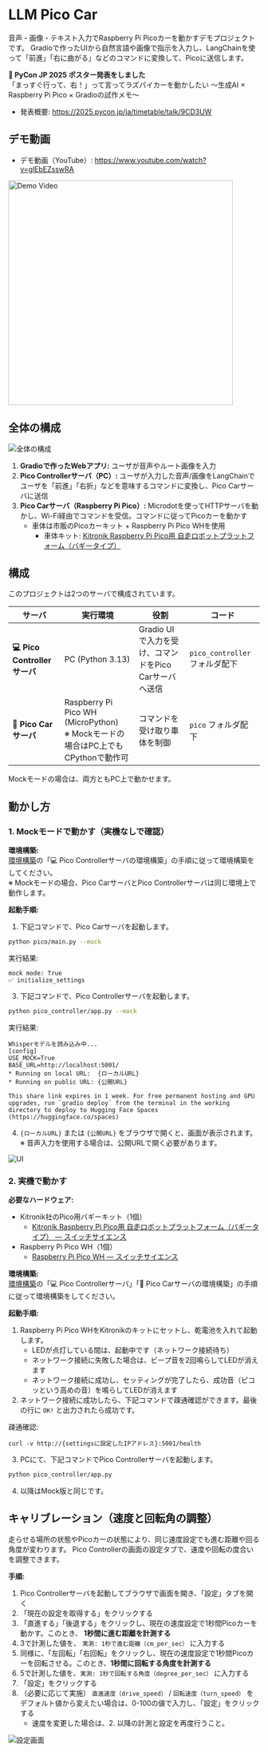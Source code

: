 # LLM Pico Car

音声・画像・テキスト入力でRaspberry Pi Picoカーを動かすデモプロジェクトです。
Gradioで作ったUIから自然言語や画像で指示を入力し、LangChainを使って「前進」「右に曲がる」などのコマンドに変換して、Picoに送信します。

**📌 PyCon JP 2025 ポスター発表をしました**   
「まっすぐ行って、右！」って言ってラズパイカーを動かしたい 〜生成AI × Raspberry Pi Pico × Gradioの試作メモ〜
- 発表概要: https://2025.pycon.jp/ja/timetable/talk/9CD3UW

## デモ動画

- デモ動画（YouTube）: https://www.youtube.com/watch?v=glEbEZsswRA

<a href="https://www.youtube.com/watch?v=glEbEZsswRA">
  <img src="docs/images/demo.png" alt="Demo Video" width="450px">
</a>

## 全体の構成

![全体の構成](docs/images/overview.png)

1. **Gradioで作ったWebアプリ:** ユーザが音声やルート画像を入力
2. **Pico Controllerサーバ（PC）:**  ユーザが入力した音声/画像をLangChainでユーザを「前進」「右折」などを意味するコマンドに変換し、Pico Carサーバに送信
3. **Pico Carサーバ（Raspberry Pi Pico）:**  Microdotを使ってHTTPサーバを動かし、Wi-Fi経由でコマンドを受信。コマンドに従ってPicoカーを動かす
    - 車体は市販のPicoカーキット + Raspberry Pi Pico WHを使用
        - 車体キット: [Kitronik Raspberry Pi Pico用 自走ロボットプラットフォーム（バギータイプ）](https://www.switch-science.com/products/8095?srsltid=AfmBOoq3LI2zKqSKydff-7FdRzAaHYW0sY-fLdm2LWPP5Xv9-Ityul-b)

## 構成

このプロジェクトは2つのサーバで構成されています。

| サーバ | 実行環境 | 役割 | コード | 
|----------------|----------|------|----|
| **💻 Pico Controllerサーバ** | PC (Python 3.13) | Gradio UIで入力を受け、コマンドをPico Carサーバへ送信 | `pico_controller` フォルダ配下 |
| **🚜 Pico Carサーバ** | Raspberry Pi Pico WH (MicroPython) <br> ※ Mockモードの場合はPC上でもCPythonで動作可 | コマンドを受け取り車体を制御 | `pico` フォルダ配下 |

Mockモードの場合は、両方ともPC上で動かせます。


## 動かし方

### 1. Mockモードで動かす（実機なしで確認）

**環境構築:**   
[環境構築](./docs/setup.md)の「💻 Pico Controllerサーバの環境構築」の手順に従って環境構築をしてください。   
※ Mockモードの場合、Pico CarサーバとPico Controllerサーバは同じ環境上で動作します。

**起動手順:**
1. 下記コマンドで、Pico Carサーバを起動します。
```bash
python pico/main.py --mock
```

実行結果:
```
mock mode: True
✅ initialize_settings
```

3. 下記コマンドで、Pico Controllerサーバを起動します。

```bash
python pico_controller/app.py --mock
```

実行結果:
```
Whisperモデルを読み込み中...
[config]
USE_MOCK=True
BASE_URL=http://localhost:5001/
* Running on local URL:  {ローカルURL}
* Running on public URL: {公開URL}

This share link expires in 1 week. For free permanent hosting and GPU upgrades, run `gradio deploy` from the terminal in the working directory to deploy to Hugging Face Spaces (https://huggingface.co/spaces)
```

4. `{ローカルURL}` または `{公開URL}` をブラウザで開くと、画面が表示されます。
※ 音声入力を使用する場合は、公開URLで開く必要があります。

![UI](docs/images/ui_pico_controller.png)

### 2. 実機で動かす

**必要なハードウェア:**
- Kitronik社のPico用バギーキット（1個）
    - [Kitronik Raspberry Pi Pico用 自走ロボットプラットフォーム（バギータイプ） — スイッチサイエンス](https://www.switch-science.com/products/8095)
- Raspberry Pi Pico WH（1個）
    - [Raspberry Pi Pico WH — スイッチサイエンス](https://www.switch-science.com/products/8172?_pos=1&_sid=8a3e56a49&_ss=r)

**環境構築:**   
[環境構築](./docs/setup.md)の「💻 Pico Controllerサーバ」「🚜 Pico Carサーバの環境構築」の手順に従って環境構築をしてください。

**起動手順:**
1. Raspberry Pi Pico WHをKitronikのキットにセットし、乾電池を入れて起動します。
    - LEDが点灯している間は、起動中です（ネットワーク接続待ち）
    - ネットワーク接続に失敗した場合は、ビープ音を2回鳴らしてLEDが消えます
    - ネットワーク接続に成功し、セッティングが完了したら、成功音（ピコッという高めの音）を鳴らしてLEDが消えます
2. ネットワーク接続に成功したら、下記コマンドで疎通確認ができます。最後の行に `OK!` と出力されたら成功です。

疎通確認:
```
curl -v http://{settingsに設定したIPアドレス}:5001/health
```

3. PCにて、下記コマンドでPico Controllerサーバを起動します。

```bash
python pico_controller/app.py
```

4. 以降はMock版と同じです。

## キャリブレーション（速度と回転角の調整）
走らせる場所の状態やPicoカーの状態により、同じ速度設定でも進む距離や回る角度が変わります。
Pico Controllerの画面の設定タブで、速度や回転の度合いを調整できます。

**手順:**
1. Pico Controllerサーバを起動してブラウザで画面を開き、「設定」タブを開く
2. 「現在の設定を取得する」をクリックする
3. 「直進する」「後退する」をクリックし、現在の速度設定で1秒間Picoカーを動かす。このとき、 **1秒間に進む距離を計測する**
4. 3で計測した値を、 `実測: 1秒で進む距離（cm_per_sec）` に入力する
5. 同様に、「左回転」「右回転」をクリックし、現在の速度設定で1秒間Picoカーを回転させる。このとき、**1秒間に回転する角度を計測する**
6. 5で計測した値を、`実測: 1秒で回転する角度（degree_per_sec）` に入力する
7. 「設定」をクリックする
8. （必要に応じて実施） `直進速度（drive_speed）` / `回転速度（turn_speed）` をデフォルト値から変えたい場合は、0-100の値で入力し、「設定」をクリックする
    - 速度を変更した場合は、2. 以降の計測と設定を再度行うこと。

![設定画面](docs/images/ui_settings.png)
